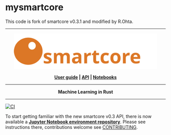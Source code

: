 # mysmartcore

This code is fork of smartcore v0.3.1 and modified by R.Ohta.


----

<p align="center">
  <a href="https://smartcorelib.org">
    <img src="smartcore.svg" width="450" alt="smartcore">    
  </a>  
</p>
<p align = "center">
    <strong>
        <a href="https://smartcorelib.org">User guide</a> | <a href="https://docs.rs/smartcore/">API</a> | <a href="https://github.com/smartcorelib/smartcore-jupyter">Notebooks</a>
    </strong>
</p>

-----

<p align = "center">
<b>Machine Learning in Rust</b>
</p>

-----
[![CI](https://github.com/smartcorelib/smartcore/actions/workflows/ci.yml/badge.svg)](https://github.com/smartcorelib/smartcore/actions/workflows/ci.yml)

To start getting familiar with the new smartcore v0.3 API, there is now available a [**Jupyter Notebook environment repository**](https://github.com/smartcorelib/smartcore-jupyter). Please see instructions there, contributions welcome see [CONTRIBUTING](.github/CONTRIBUTING.md).
